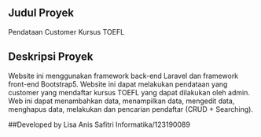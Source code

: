 ## Judul Proyek
Pendataan Customer Kursus TOEFL

## Deskripsi Proyek
Website ini menggunakan framework back-end Laravel dan framework front-end Bootstrap5. Website ini dapat melakukan pendataan yang customer yang mendaftar kursus TOEFL yang dapat dilakukan oleh admin. Web ini dapat menambahkan data, menampilkan data, mengedit data, menghapus data, melakukan dan pencarian pendaftar (CRUD + Searching).

##Developed by
Lisa Anis Safitri
Informatika/123190089
